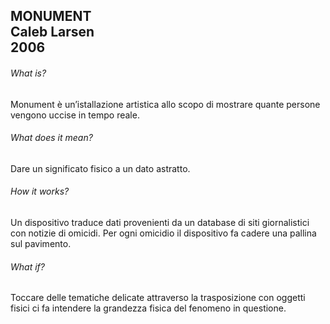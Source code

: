 ## MONUMENT </br> Caleb Larsen </br> 2006 ##

<h6> What is? </h6>
<p> Monument è un’istallazione artistica allo scopo di mostrare quante persone vengono uccise in tempo reale. </p>

<h6> What does it mean?  </h6>
<p> Dare un significato fisico a un dato astratto. </p>

<h6> How it works?  </h6>
<p> Un dispositivo traduce dati provenienti da un database di siti giornalistici con notizie di omicidi. Per ogni 
omicidio il dispositivo fa cadere una pallina sul pavimento. </p>

<h6> What if?  </h6>
<p> Toccare delle tematiche delicate attraverso la trasposizione con oggetti fisici ci fa intendere la grandezza 
fisica del fenomeno in questione. </p>
